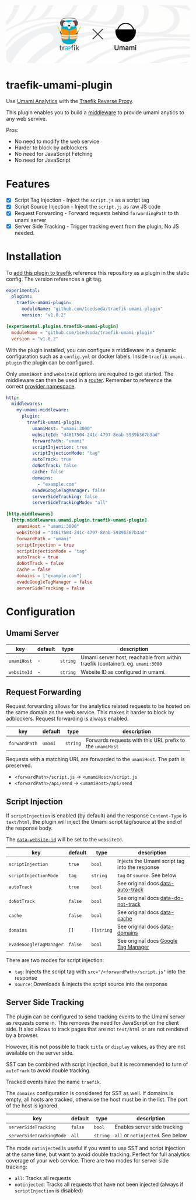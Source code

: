 ![Traefik with Umami traefik-umami-plugin](.assets/traefik-x-umami.png)

# traefik-umami-plugin

Use [Umami Analytics](https://umami.is) with the [Traefik Reverse Proxy](https://traefik.io/traefik/).

This plugin enables you to build a [middleware](https://doc.traefik.io/traefik/middlewares/overview/) to provide umami anytics to any web servive.

Pros:
- No need to modify the web service
- Harder to block by adblockers
- No need for JavaScript Fetching
- No need for JavaScript

# Features
- [X] Script Tag Injection - Inject the `script.js` as a script tag
- [X] Script Source Injection - Inject the `script.js` as raw JS code
- [X] Request Forwarding - Forward requests behind `forwardingPath` to th unami server
- [X] Server Side Tracking - Trigger tracking event from the plugin, No JS needed.

# Installation
To [add this plugin to traefik](https://plugins.traefik.io/install) reference this repository as a plugin in the static config.
The version references a git tag.

```yaml
experimental:
  plugins:
    traefik-umami-plugin:
      moduleName: "github.com/1cedsoda/traefik-umami-plugin"
      version: "v1.0.2" 
```
```toml
[experimental.plugins.traefik-umami-plugin]
  moduleName = "github.com/1cedsoda/traefik-umami-plugin"
  version = "v1.0.2"
```
With the plugin installed, you can configure a middleware in a dynamic configuration such as a `config.yml` or docker labels.
Inside `traefik-umami-plugin` the plugin can be configured.

Only `umamiHost` and `websiteId` options are required to get started.
The middleware can then be used in a [router](https://doc.traefik.io/traefik/routing/routers/#middlewares_1). Remember to reference the correct [provider namespace](https://doc.traefik.io/traefik/providers/overview/#provider-namespace).


```yaml
http:
  middlewares:
    my-umami-middleware:
      plugin:
        traefik-umami-plugin:
          umamiHost: "umami:3000"
          websiteId: "d4617504-241c-4797-8eab-5939b367b3ad"
          forwardPath: "umami"
          scriptInjection: true
          scriptInjectionMode: "tag"
          autoTrack: true
          doNotTrack: false
          cache: false
          domains:
            - "example.com"
          evadeGoogleTagManager: false
          serverSideTracking: false
          serverSideTrackingMode: "all"
```
```toml
[http.middlewares]
  [http.middlewares.umami.plugin.traefik-umami-plugin]
    umamiHost = "umami:3000"
    websiteId = "d4617504-241c-4797-8eab-5939b367b3ad"
    forwardPath = "umami"
    scriptInjection = true
    scriptInjectionMode = "tag"
    autoTrack = true
    doNotTrack = false
    cache = false
    domains = ["example.com"]
    evadeGoogleTagManager = false
    serverSideTracking = false
```

# Configuration
## Umami Server

| key         | default | type     | description                                                                    |
| ----------- | ------- | -------- | ------------------------------------------------------------------------------ |
| `umamiHost` | -       | `string` | Umami server host, reachable from within traefik (container). eg. `umami:3000` |
| `websiteId` | -       | `string` | Website ID as configured in umami.                                             |


## Request Forwarding

Request forwarding allows for the analytics related requests to be hosted on the same domain as the web service. This makes it harder to block by adblockers.
Request forwarding is always enabled.

| key           | default | type     | description                                               |
| ------------- | ------- | -------- | --------------------------------------------------------- |
| `forwardPath` | `umami` | `string` | Forwards requests with this URL prefix to the `umamiHost` |

Requests with a matching URL are forwarded to the `umamiHost`. The path is preserved.

- `<forwardPath>/script.js` -> `<umamiHost>/script.js`
- `<forwardPath>/api/send` -> `<umamiHost>/api/send`

## Script Injection

If `scriptInjection` is enabled (by default) and the response `Content-Type` is `text/html`, the plugin will inject the Umami script tag/source at the end of the response body.

The [`data-website-id`](https://umami.is/docs/tracker-configuration#data-domains) will be set to the `websiteId`.

| key                     | default | type       | description                                                                                          |
| ----------------------- | ------- | ---------- | ---------------------------------------------------------------------------------------------------- |
| `scriptInjection`       | `true`  | `bool`     | Injects the Umami script tag into the response                                                       |
| `scriptInjectionMode`   | `tag`   | `string`   | `tag` or `source`. See below                                                                         |
| `autoTrack`             | `true`  | `bool`     | See original docs [data-auto-track](https://umami.is/docs/tracker-configuration#data-host-url)       |
| `doNotTrack`            | `false` | `bool`     | See original docs [data-do-not-track](https://umami.is/docs/tracker-configuration#data-do-not-track) |
| `cache`                 | `false` | `bool`     | See original docs [data-cache](https://umami.is/docs/tracker-configuration#data-cache)               |
| `domains`               | `[]`    | `[]string` | See original docs [data-domains](https://umami.is/docs/tracker-configuration#data-domains)           |
| `evadeGoogleTagManager` | `false` | `bool`     | See original docs [Google Tag Manager](https://umami.is/docs/tracker-configuration)                  |

There are two modes for script injection:
- `tag`: Injects the script tag with `src="/<forwardPath>/script.js"` into the response
- `source`: Downloads & injects the script source into the response

## Server Side Tracking

The plugin can be configured to send tracking events to the Umami server as requests come in. This removes the need for JavaScript on the client side.
It also allows to track pages that are not `text/html` or are not rendered by a browser.

However, it is not possible to track `title` or `display` values, as they are not available on the server side.

SST can be combined with script injection, but it is recommended to turn of `autoTrack` to avoid double tracking.

Tracked events have the name `traefik`.

The `domains` configuration is considered for SST as well. If domains is empty, all hosts are tracked, otherwise the host must be in the list. The port of the host is ignored.

| key                      | default | type     | description                       |
| ------------------------ | ------- | -------- | --------------------------------- |
| `serverSideTracking`     | `false` | `bool`   | Enables server side tracking      |
| `serverSideTrackingMode` | `all`   | `string` | `all` or `notinjected`. See below |

The mode `notinjected` is useful if you want to use SST and script injection at the same time, but want to avoid double tracking. Perfect for full analytics coverage of your web service.
There are two modes for server side tracking:
- `all`: Tracks all requests
- `notinjected`: Tracks all requests that have not been injected (always if `scriptInjection` is disabled)